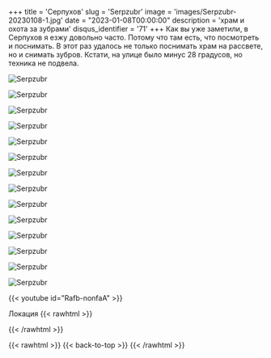 +++
title = 'Серпухов'
slug = 'Serpzubr'
image = 'images/Serpzubr-20230108-1.jpg'
date = "2023-01-08T00:00:00"
description = 'храм и охота за зубрами'
disqus_identifier = '71'
+++
Как вы уже заметили, в Серпухов я езжу довольно часто. Потому что там есть, что посмотреть и поснимать.
В этот раз удалось не только поснимать храм на рассвете, но и снимать зубров.
Кстати, на улице было минус 28 градусов, но техника не подвела.

![Serpzubr](/images/Serpzubr-20230108-2.jpg)

![Serpzubr](/images/Serpzubr-20230108-3.jpg)

![Serpzubr](/images/Serpzubr-20230108-4.jpg)

![Serpzubr](/images/Serpzubr-20230108-5.jpg)

![Serpzubr](/images/Serpzubr-20230108-6.jpg)

![Serpzubr](/images/Serpzubr-20230108-7.jpg)

![Serpzubr](/images/Serpzubr-20230108-8.jpg)

![Serpzubr](/images/Serpzubr-20230108-9.jpg)

![Serpzubr](/images/Serpzubr-20230108-10.jpg)

![Serpzubr](/images/Serpzubr-20230108-11.jpg)

![Serpzubr](/images/Serpzubr-20230108-12.jpg)

![Serpzubr](/images/Serpzubr-20230108-13.jpg)

![Serpzubr](/images/Serpzubr-20230108-14.jpg)

![Serpzubr](/images/Serpzubr-20230108-15.jpg)

{{< youtube id="Rafb-nonfaA" >}}

Локация
{{< rawhtml >}}
<div class="yandex-map-container">
<script type="text/javascript" charset="utf-8" async src="https://api-maps.yandex.ru/services/constructor/1.0/js/?um=constructor%3A60a762812f4da2563210e8b756a51c6a4b0c70929a08da712ce64c90de7d8e56&amp;width=800&amp;height=400&amp;lang=ru_RU&amp;scroll=true"></script>
</div>
{{< /rawhtml >}}

{{< rawhtml >}}
{{< back-to-top >}}
{{< /rawhtml >}}